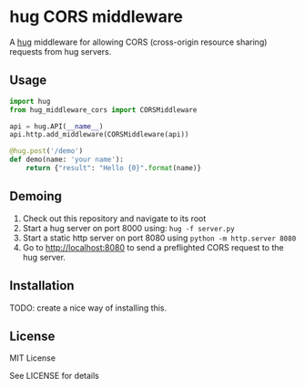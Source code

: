 # hug CORS middleware

A [hug](https://github.com/timothycrosley/hug) middleware for allowing CORS (cross-origin resource sharing) requests from hug servers.

## Usage

```python
import hug
from hug_middleware_cors import CORSMiddleware

api = hug.API(__name__)
api.http.add_middleware(CORSMiddleware(api))

@hug.post('/demo')
def demo(name: 'your name'):
    return {"result": "Hello {0}".format(name)}
```

## Demoing

  1. Check out this repository and navigate to its root
  2. Start a hug server on port 8000 using: `hug -f server.py`
  3. Start a static http server on port 8080 using `python -m http.server 8080`
  4. Go to [http://localhost:8080](http://localhost:8080) to send a preflighted CORS request to the hug server.

## Installation
TODO: create a nice way of installing this.

## License
MIT License

See LICENSE for details
